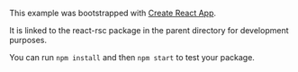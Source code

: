 This example was bootstrapped with [Create React App](https://github.com/facebook/create-react-app).

It is linked to the react-rsc package in the parent directory for development purposes.

You can run `npm install` and then `npm start` to test your package.
